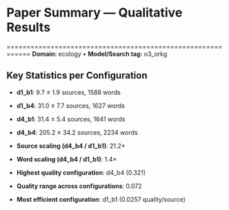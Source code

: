# Paper Summary — Qualitative Results
============================================================
**Domain:** ecology  •  **Model/Search tag:** o3_orkg

## Key Statistics per Configuration
- **d1_b1**: 9.7 ± 1.9 sources, 1588 words
- **d1_b4**: 31.0 ± 7.7 sources, 1627 words
- **d4_b1**: 31.4 ± 5.4 sources, 1641 words
- **d4_b4**: 205.2 ± 34.2 sources, 2234 words

- **Source scaling (d4_b4 / d1_b1)**: 21.2×
- **Word scaling (d4_b4 / d1_b1)**: 1.4×

- **Highest quality configuration**: d4_b4 (0.321)
- **Quality range across configurations**: 0.072
- **Most efficient configuration**: d1_b1 (0.0257 quality/source)